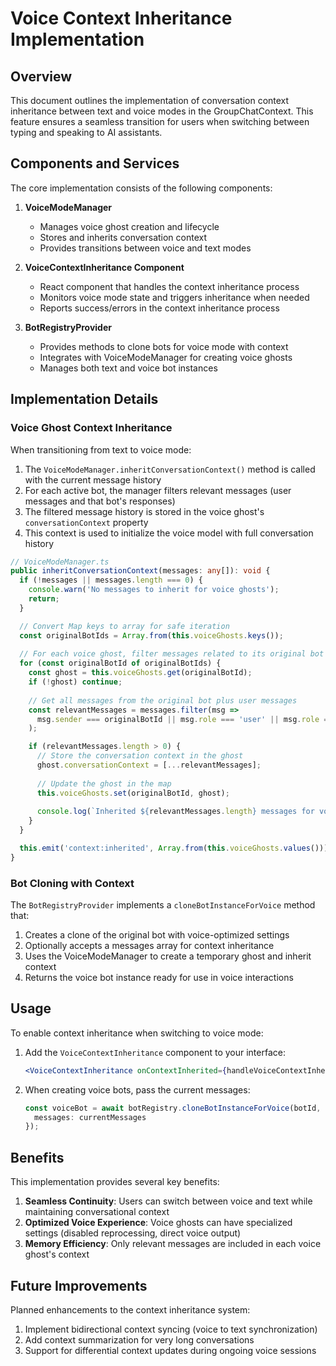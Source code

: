 # Voice Context Inheritance Implementation

## Overview

This document outlines the implementation of conversation context inheritance between text and voice modes in the GroupChatContext. This feature ensures a seamless transition for users when switching between typing and speaking to AI assistants.

## Components and Services

The core implementation consists of the following components:

1. **VoiceModeManager**
   - Manages voice ghost creation and lifecycle
   - Stores and inherits conversation context
   - Provides transitions between voice and text modes

2. **VoiceContextInheritance Component**
   - React component that handles the context inheritance process
   - Monitors voice mode state and triggers inheritance when needed
   - Reports success/errors in the context inheritance process

3. **BotRegistryProvider**
   - Provides methods to clone bots for voice mode with context
   - Integrates with VoiceModeManager for creating voice ghosts
   - Manages both text and voice bot instances

## Implementation Details

### Voice Ghost Context Inheritance

When transitioning from text to voice mode:

1. The `VoiceModeManager.inheritConversationContext()` method is called with the current message history
2. For each active bot, the manager filters relevant messages (user messages and that bot's responses)
3. The filtered message history is stored in the voice ghost's `conversationContext` property
4. This context is used to initialize the voice model with full conversation history

```typescript
// VoiceModeManager.ts
public inheritConversationContext(messages: any[]): void {
  if (!messages || messages.length === 0) {
    console.warn('No messages to inherit for voice ghosts');
    return;
  }

  // Convert Map keys to array for safe iteration
  const originalBotIds = Array.from(this.voiceGhosts.keys());
  
  // For each voice ghost, filter messages related to its original bot
  for (const originalBotId of originalBotIds) {
    const ghost = this.voiceGhosts.get(originalBotId);
    if (!ghost) continue;
    
    // Get all messages from the original bot plus user messages
    const relevantMessages = messages.filter(msg => 
      msg.sender === originalBotId || msg.role === 'user' || msg.role === 'system'
    );

    if (relevantMessages.length > 0) {
      // Store the conversation context in the ghost
      ghost.conversationContext = [...relevantMessages];
      
      // Update the ghost in the map
      this.voiceGhosts.set(originalBotId, ghost);
      
      console.log(`Inherited ${relevantMessages.length} messages for voice ghost of ${originalBotId}`);
    }
  }

  this.emit('context:inherited', Array.from(this.voiceGhosts.values()));
}
```

### Bot Cloning with Context

The `BotRegistryProvider` implements a `cloneBotInstanceForVoice` method that:

1. Creates a clone of the original bot with voice-optimized settings
2. Optionally accepts a messages array for context inheritance
3. Uses the VoiceModeManager to create a temporary ghost and inherit context
4. Returns the voice bot instance ready for use in voice interactions

## Usage

To enable context inheritance when switching to voice mode:

1. Add the `VoiceContextInheritance` component to your interface:
   ```jsx
   <VoiceContextInheritance onContextInherited={handleVoiceContextInherited} />
   ```

2. When creating voice bots, pass the current messages:
   ```typescript
   const voiceBot = await botRegistry.cloneBotInstanceForVoice(botId, {
     messages: currentMessages
   });
   ```

## Benefits

This implementation provides several key benefits:

1. **Seamless Continuity**: Users can switch between voice and text while maintaining conversational context
2. **Optimized Voice Experience**: Voice ghosts can have specialized settings (disabled reprocessing, direct voice output)
3. **Memory Efficiency**: Only relevant messages are included in each voice ghost's context

## Future Improvements

Planned enhancements to the context inheritance system:

1. Implement bidirectional context syncing (voice to text synchronization)
2. Add context summarization for very long conversations
3. Support for differential context updates during ongoing voice sessions 